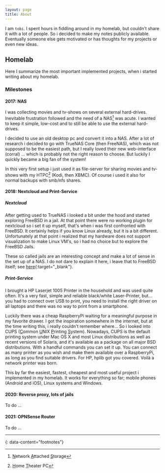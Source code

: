```yaml
---
layout: page
title: About
---
```


I am `tobi`. I spent hours in fiddling around in my homelab, but couldn't share it with a lot of people. So i decided to make my notes publicly available. Eventually someone else gets motivated or has thoughts for my projects or even new ideas.

<!--
## Table of contents
- [Resume](#resume)
- [Homelab](#homelab)


## [Resume](#resume)

To do ...

## [Homelab](#homelab)
-->
## Homelab

Here I summarize the most important implemented projects, when i started writing about my homelab.

### Milestones
#### 2017: NAS
I was collecting movies and tv-shows on several external hard-drives. Inevitable frustration followed and the need of a NAS[^1] was acute. I wanted to keep it simple, low-cost and to still be able to use the external hard-drives.

I decided to use an old desktop pc and convert it into a NAS. After a lot of research i decided to go with TrueNAS Core (then FreeNAS), which was not supposed to be the easiest path, but I really loved their new web-interface (corral) ... which is probably not the right reason to choose. But luckily I quickly became a big fan of the system!

In this very first setup i just used it as file-server for sharing movies and tv-shows with my HTPC[^2] (Kodi, then XBMC). Of course i used it also for normal backups with smb/nfs shares.
#### 2018: Nextcloud and Print-Service

##### Nextcloud
After getting used to TrueNAS i looked a bit under the hood and started exploring FreeBSD in a jail. At that point there were no working plugin for nextcloud so i set it up myself, that's when i was first confronted with FreeBSD. It certainly helps if you know Linux already, but it is a bit different. Unfortunately at that point i realized that my hardware does not support visualization to make Linux VM's, so i had no choice but to explore the FreeBSD Jails.

These so called jails are an interesting concept and make a lot of sense in the set up of a NAS. I do not dare to explain it here, i leave that to FreeBSD itself; see [here](https://docs.freebsd.org/en/books/handbook/jails/){:target="_blank"}.

##### Print-Service
I brought a HP Laserjet 1005 Printer in the household and was used quite often. It's a very fast, simple and reliable black/white Laser-Printer, but... you had to connect over USB to print, you need to install the right driver on all laptops and there was no way to print from a smartphone.

Luckily there was a cheap RaspberryPi waiting for a meaningful purpose in my favorite drawer. I got the inspiration somewhere in the internet, but at the time writing this, i really couldn't remember where...
So i looked into CUPS (<u>C</u>ommon <u>U</u>NIX <u>P</u>rinting <u>S</u>ystem). Nowadays, CUPS is the default printing system under Mac OS X and most Linux distributions as well as recent versions of Solaris, and it's available as a package on all major BSD distributions. With a handful commands you can set it up. You can connect as many printer as you wish and make them available over a RaspberryPi, as long as you find suitable drivers. For HP, hplib got you covered. Voilà a network printer was born.

This by far the easiest, fastest, cheapest and most useful project i implemented in my homelab. It works for everything so far; mobile phones (Android and iOS), Linux systems and Windows.

#### 2020: Reverse proxy, lots of jails
To do ...
#### 2021: OPNSense Router
To do ...

---
{: data-content="footnotes"}

[^1]: <u>N</u>etwork <u>A</u>ttached <u>S</u>torage
[^2]: <u>H</u>ome <u>T</u>heater PC
